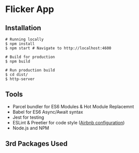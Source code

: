 #  Flicker App

##  Installation
    # Running locally
    $ npm install
    $ npm start # Navigate to http://localhost:4600

    # Build for production
    $ npm build

    # Run production build
    $ cd dist/
    $ http-server

## Tools

- Parcel bundler for ES6 Modules & Hot Module Replacemnt
- Babel for ES6 Async/Await syntax
- Jest for testing
- ESLint & Preetier for code style ([Airbnb configuration](https://github.com/airbnb/javascript))
- Node.js and NPM

## 3rd Packages Used



